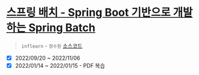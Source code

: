 # [스프링 배치 - Spring Boot 기반으로 개발하는 Spring Batch](https://www.inflearn.com/course/%EC%8A%A4%ED%94%84%EB%A7%81-%EB%B0%B0%EC%B9%98/dashboard)

> `inflearn` - `정수원` [소스코드](https://github.com/onjsdnjs/spring-batch-lecture)

- [x] 2022/09/20 ~ 2022/11/06
- [x] 2022/01/14 ~ 2022/01/15 - PDF 복습
